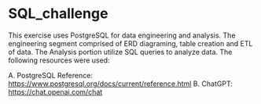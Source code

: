 # SQL_challenge

This exercise uses PostgreSQL for data engineering and analysis. The engineering segment comprised of ERD diagraming, table creation and ETL of data. The Analysis portion utilize SQL queries to analyze data. 
The following resources were used: 


A. PostgreSQL Reference: https://www.postgresql.org/docs/current/reference.html
B. ChatGPT: https://chat.openai.com/chat
